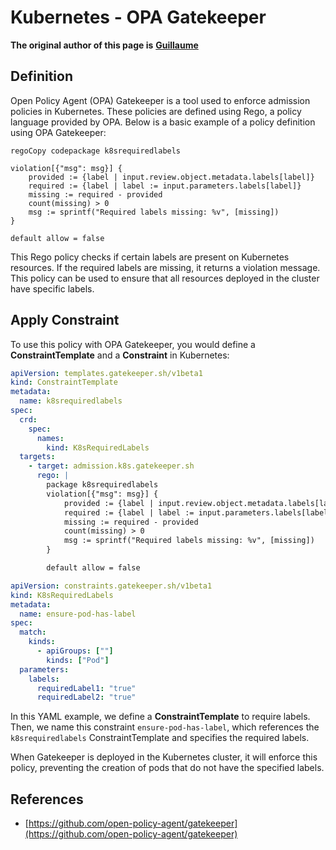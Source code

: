 # Kubernetes - OPA Gatekeeper

**The original author of this page is** [**Guillaume**](https://www.linkedin.com/in/guillaume-chapela-ab4b9a196)

## Definition

Open Policy Agent (OPA) Gatekeeper is a tool used to enforce admission policies in Kubernetes. These policies are defined using Rego, a policy language provided by OPA. Below is a basic example of a policy definition using OPA Gatekeeper:

```rego
regoCopy codepackage k8srequiredlabels

violation[{"msg": msg}] {
    provided := {label | input.review.object.metadata.labels[label]}
    required := {label | label := input.parameters.labels[label]}
    missing := required - provided
    count(missing) > 0
    msg := sprintf("Required labels missing: %v", [missing])
}

default allow = false
```

This Rego policy checks if certain labels are present on Kubernetes resources. If the required labels are missing, it returns a violation message. This policy can be used to ensure that all resources deployed in the cluster have specific labels.

## Apply Constraint

To use this policy with OPA Gatekeeper, you would define a **ConstraintTemplate** and a **Constraint** in Kubernetes:

```yaml
apiVersion: templates.gatekeeper.sh/v1beta1
kind: ConstraintTemplate
metadata:
  name: k8srequiredlabels
spec:
  crd:
    spec:
      names:
        kind: K8sRequiredLabels
  targets:
    - target: admission.k8s.gatekeeper.sh
      rego: |
        package k8srequiredlabels
        violation[{"msg": msg}] {
            provided := {label | input.review.object.metadata.labels[label]}
            required := {label | label := input.parameters.labels[label]}
            missing := required - provided
            count(missing) > 0
            msg := sprintf("Required labels missing: %v", [missing])
        }

        default allow = false
```

```yaml
apiVersion: constraints.gatekeeper.sh/v1beta1
kind: K8sRequiredLabels
metadata:
  name: ensure-pod-has-label
spec:
  match:
    kinds:
      - apiGroups: [""]
        kinds: ["Pod"]
  parameters:
    labels:
      requiredLabel1: "true"
      requiredLabel2: "true"
```

In this YAML example, we define a **ConstraintTemplate** to require labels. Then, we name this constraint `ensure-pod-has-label`, which references the `k8srequiredlabels` ConstraintTemplate and specifies the required labels.

When Gatekeeper is deployed in the Kubernetes cluster, it will enforce this policy, preventing the creation of pods that do not have the specified labels.

## References

* [https://github.com/open-policy-agent/gatekeeper](https://github.com/open-policy-agent/gatekeeper)

